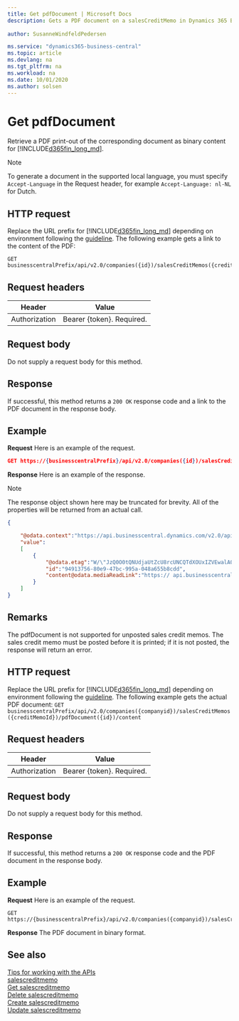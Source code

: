 ```yaml
---
title: Get pdfDocument | Microsoft Docs
description: Gets a PDF document on a salesCreditMemo in Dynamics 365 Business Central.
 
author: SusanneWindfeldPedersen

ms.service: "dynamics365-business-central"
ms.topic: article
ms.devlang: na
ms.tgt_pltfrm: na
ms.workload: na
ms.date: 10/01/2020
ms.author: solsen
---
```


# Get pdfDocument
Retrieve a PDF print-out of the corresponding document as binary content for [!INCLUDE[d365fin_long_md](../../includes/d365fin_long_md.md)].

> [!NOTE]  
> To generate a document in the supported local language, you must specify `Accept-Language` in the Request header, for example `Accept-Language: nl-NL` for Dutch.

## HTTP request
Replace the URL prefix for [!INCLUDE[d365fin_long_md](../../includes/d365fin_long_md.md)] depending on environment following the [guideline](../../v2.0/endpoints-apis-for-dynamics.md).
The following example gets a link to the content of the PDF:

```
GET businesscentralPrefix/api/v2.0/companies({id})/salesCreditMemos({creditMemoId})/pdfDocument
```

## Request headers

|Header|Value|
|------|-----|
|Authorization  |Bearer {token}. Required. |

## Request body
Do not supply a request body for this method.

## Response
If successful, this method returns a ```200 OK``` response code and a link to the PDF document in the response body.

## Example

**Request**
Here is an example of the request.

```json
GET https://{businesscentralPrefix}/api/v2.0/companies({id})/salesCreditMemos({creditMemoId})/pdfDocument
```

**Response**
Here is an example of the response.

> [!NOTE]  
> The response object shown here may be truncated for brevity. All of the properties will be returned from an actual call.

```json
{

    "@odata.context":"https://api.businesscentral.dynamics.com/v2.0/api/v2.0/$metadata#companies('CRONUS%20International%20Ltd.')/salesCreditMemos(94913756-80e9-47bc-995a-048a655b8cdd)/pdfDocument",
    "value":
    [
        {
            "@odata.etag":"W/\"JzQ0O0tQNUdjaUtZcU8rcUNCQTdXOUxIZVEwalA0clhjSmlXU1pqWjQ4RFczd2s9MTswMDsn\"",
            "id":"94913756-80e9-47bc-995a-048a655b8cdd",
            "content@odata.mediaReadLink":"https:// api.businesscentral.dynamics.com/v2.0/pi/v2.0/companies(name='CRONUS%20International%20Ltd.')/salesCreditMemos(94913756-80e9-47bc-995a-048a655b8cdd)/pdfDocument(94913756-80e9-47bc-995a-048a655b8cdd)/content"
        }
    ]
}
```

## Remarks
The pdfDocument is not supported for unposted sales credit memos. The sales credit memo must be posted before it is printed; if it is not posted, the response will return an error.

## HTTP request
Replace the URL prefix for [!INCLUDE[d365fin_long_md](../../includes/d365fin_long_md.md)] depending on environment following the [guideline](../../v2.0/endpoints-apis-for-dynamics.md).
The following example gets the actual PDF document:
`GET businesscentralPrefix/api/v2.0/companies({companyid})/salesCreditMemos({creditMemoId})/pdfDocument({id})/content`

## Request headers

|Header|Value|
|------|-----|
|Authorization  |Bearer {token}. Required. |

## Request body
Do not supply a request body for this method.

## Response
If successful, this method returns a `200 OK` response code and the PDF document in the response body.

## Example

**Request**
Here is an example of the request.

```
GET https://{businesscentralPrefix}/api/v2.0/companies({companyid})/salesCreditMemos({creditMemoId})/pdfDocument({id})/content
```

**Response** 
The PDF document in binary format.

## See also
[Tips for working with the APIs](/dynamics365/business-central/dev-itpro/developer/devenv-connect-apps-tips)    
[salescreditmemo](../resources/dynamics_salescreditmemo.md)    
[Get salescreditmemo](../api/dynamics_salescreditmemo_Get.md)    
[Delete salescreditmemo](../api/dynamics_salescreditmemo_Delete.md)    
[Create salescreditmemo](../api/dynamics_salescreditmemo_Create.md)    
[Update salescreditmemo](../api/dynamics_salescreditmemo_Update.md)    
